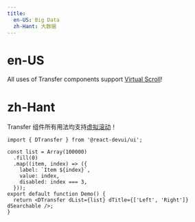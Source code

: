 ```yaml
---
title:
  en-US: Big Data
  zh-Hant: 大数据
---
```


# en-US

All uses of Transfer components support [Virtual Scroll](/components/VirtualScroll)!

# zh-Hant

Transfer 组件所有用法均支持[虚拟滚动](/components/VirtualScroll)！

```tsx
import { DTransfer } from '@react-devui/ui';

const list = Array(100000)
  .fill(0)
  .map((item, index) => ({
    label: `Item ${index}`,
    value: index,
    disabled: index === 3,
  }));
export default function Demo() {
  return <DTransfer dList={list} dTitle={['Left', 'Right']} dSearchable />;
}
```
